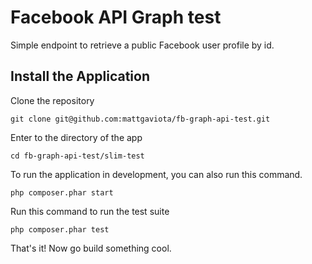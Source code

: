 # Facebook API Graph test

Simple endpoint to retrieve a public Facebook user profile by id.

## Install the Application

Clone the repository

    git clone git@github.com:mattgaviota/fb-graph-api-test.git

Enter to the directory of the app

    cd fb-graph-api-test/slim-test

To run the application in development, you can also run this command.

	php composer.phar start

Run this command to run the test suite

	php composer.phar test

That's it! Now go build something cool.
